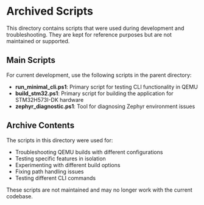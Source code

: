 # Archived Scripts

This directory contains scripts that were used during development and troubleshooting.
They are kept for reference purposes but are not maintained or supported.

## Main Scripts

For current development, use the following scripts in the parent directory:

- **run_minimal_cli.ps1**: Primary script for testing CLI functionality in QEMU
- **build_stm32.ps1**: Primary script for building the application for STM32H573I-DK hardware
- **zephyr_diagnostic.ps1**: Tool for diagnosing Zephyr environment issues

## Archive Contents

The scripts in this directory were used for:

- Troubleshooting QEMU builds with different configurations
- Testing specific features in isolation
- Experimenting with different build options
- Fixing path handling issues
- Testing different CLI commands

These scripts are not maintained and may no longer work with the current codebase.
